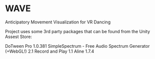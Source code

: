 # WAVE
Anticipatory Movement Visualization for VR Dancing


Project uses some 3rd party packages that can be found from the Unity Assest Store:

DoTween Pro 1.0.381
SimpleSpectrum - Free Audio Spectrum Generator (+WebGL!) 2.1
Record and Play 1.1
Aline 1.7.4
